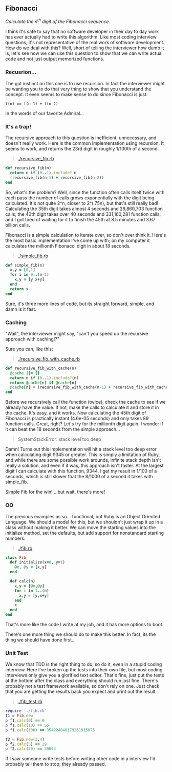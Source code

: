 ## Fibonacci
*Calculate the *n*<sup>th</sup> digit of the Fibonacci sequence.*

I think it's safe to say that no software developer in their day to day work has ever actually had to write this algorithm.  Like most coding interview questions, it's not representative of the real work of software development.  How do we deal with this?  Well, short of telling the interviewer how dumb it is, let's see how we can use this question to show that we can write actual code and not just output memorized functions.

### Recusrion...

The gut instinct on this one is to use recursion.  In fact the interviewer might be wanting you to do that very thing to show that you understand the concept.  It even seems to make sense to do since Fibonacci is just:

```f(n) == f(n-1) + f(n-2)```
 
 In the words of our favorite Admiral...

### It's a trap!
The recursive approach to this question is inefficient, unnecessary, and doesn't really work.  Here is the common implementation using recursion.  It seems to work, and returns the 23rd digit in roughly 1/100th of a second.

> [./recursive_fib.rb](./recursive_fib.rb)
```Ruby
def recursive_fib(n)
  return n if (0..1).include? n
  (recursive_fib(n-1) + recursive_fib(n-2))
end
```

So, what's the problem?  Well, since the function often calls itself twice with each pass the number of calls grows exponentially with the digit being calculated.  It's not quite 2^n, closer to 2^(.75n), but that's still really bad!  Calculating the 35th digit takes almost 4 seconds and 29,860,703 function calls; the 40th digit takes over 40 seconds and 331,160,281 function calls; and I got tired of waiting for it to finish the 45th at 8.5 minutes and 3.67 billion calls.

Fibonacci is a simple calculation to iterate over, so don't over think it.  Here's the most basic implementation I've come up with; on my computer it calculates the millionth Fibonacci digit in about 18 seconds.

> [./simple_fib.rb](./simple_fib.rb)
```Ruby
def simple_fib(n)
  x,y = [0,1]
  for i in 0..(n-1)
    x,y = [y,x+y]
  end
  return x
end
```

Sure, it's three more lines of code, but its straight forward, simple, and damn is it fast.

### Caching

"Wait", the interviewer might say, "can't you speed up the recursive approach with caching!?" 

Sure you can, like this:

> [./recursive_fib_with_cache.rb](./recursive_fib_with_cache.rb)
```Ruby
def recursive_fib_with_cache(n)
  @cache ||= {}
  return n if (0..1).include?(n)
  return @cache[n] if @cache[n]
  @cache[n] = (recursive_fib_with_cache(n-1) + recursive_fib_with_cache(n-2))
end
```

Before we recursively call the function (twice), check the cache to see if we already have the value.  If not, make the calls to calculate it and store it in the cache.  It's easy, and it works.  Now calculating the 45th digit of Fibonacci is practically instant (4.6e-05 seconds) and only takes 89 function calls. Great, right? Let's try for the millionth digit again.  I wonder if it can beat the 18 seconds from the simple approach...

> SystemStackError: stack level too deep

Damn! Turns out this implementation will hit a stack level too deep error when calculating digit 9345 or greater.  This is simply a limitation of Ruby, and while there are some possible work arounds, infinite stack depth isn't really a solution, and even if it was, this approach isn't faster. At the largest digit I can calculate with this function, 9344, I get my result in 1/100 of a seconds, which is still slower that the 8/1000 of a second it takes with simple_fib. 

Simple Fib for the win! ...but wait, there's more!

### OO

The previous examples as so... functional, but Ruby is an Object Oriented Language. We should a model for this, but we shouldn't just wrap it up in a class without making it better.  We can move the starting values into the initialize method, set the defaults, but add support for nonstandard starting numbers.

> [./fib.rb](./fib.rb)
```Ruby
class Fib
  def initialize(x=0, y=1)
    @x, @y = [x,y]
  end

  def calc(n)
    x,y = [@x,@y]
    for i in 1..(n)
      x,y = [y,x+y]
    end
    x
  end
end
```

That's more like the code I write at my job, and it has more options to boot.  

There's one more thing we should do to make this better.  In fact, its the thing we should have done first...

### Unit Test

We know that TDD is the right thing to do, so do it, even in a stupid coding interview.  Here I've broken up the tests into their own file, but most coding interviews only give you a glorified text editor.  That's fine, just put the tests at the bottom after the class and everything should run just fine.  There's probably not a test framework available, so don't rely on one.  Just check that you are getting the results back you expect and print out the result.

> [./fib_test.rb](./fib_test.rb)
```Ruby
require './fib.rb'
f1 = Fib.new
p f1.calc(0) == 0
p f1.calc(10) == 55
p f1.calc(100) == 354224848179261915075

f2 = Fib.new(3,4)
p f2.calc(5) == 29
p f2.calc(20) == 39603
```

If I saw someone write tests before writing other code in a interview I'd probably tell them to stop; they already passed.

